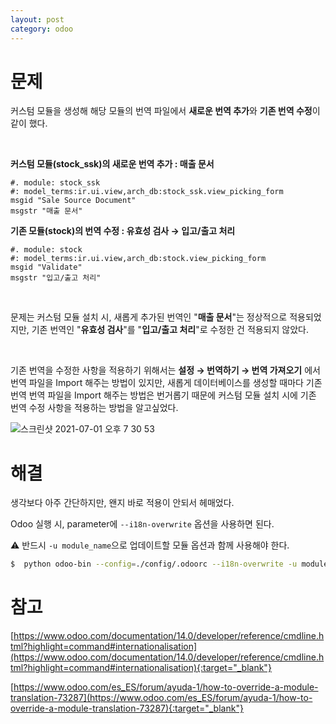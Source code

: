 ```yaml
---
layout: post
category: odoo
---
```


# 문제

커스텀 모듈을 생성해 해당 모듈의 번역 파일에서 **새로운 번역 추가**와 **기존 번역 수정**이 같이 했다.

<br>

**커스텀 모듈(stock_ssk)의 새로운 번역 추가 : 매출 문서**

```text
#. module: stock_ssk
#: model_terms:ir.ui.view,arch_db:stock_ssk.view_picking_form
msgid "Sale Source Document"
msgstr "매출 문서"
```

**기존 모듈(stock)의 번역 수정 : 유효성 검사 → 입고/출고 처리**

```text
#. module: stock
#: model_terms:ir.ui.view,arch_db:stock.view_picking_form
msgid "Validate"
msgstr "입고/출고 처리"
```

<br>

문제는 커스텀 모듈 설치 시, 새롭게 추가된 번역인 "**매출 문서**"는 정상적으로 적용되었지만, 기존 번역인 "**유효성 검사**"를 "**입고/출고 처리**"로 수정한 건 적용되지 않았다.

<br>

기존 번역을 수정한 사항을 적용하기 위해서는 **설정 → 번역하기 → 번역 가져오기** 에서 번역 파일을 Import 해주는 방법이 있지만, 새롭게 데이터베이스를 생성할 때마다 기존 번역 번역 파일을 Import 해주는 방법은 번거롭기 때문에 커스텀 모듈 설치 시에 기존 번역 수정 사항을 적용하는 방법을 알고싶었다.

![스크린샷 2021-07-01 오후 7 30 53](https://user-images.githubusercontent.com/85155220/124110338-144c4800-daa3-11eb-99c6-dd1968f1bfad.png)

# 해결

생각보다 아주 간단하지만, 왠지 바로 적용이 안되서 헤매었다.

Odoo 실행 시, parameter에 `--i18n-overwrite` 옵션을 사용하면 된다.

⚠️ 반드시 `-u module_name`으로 업데이트할 모듈 옵션과 함께 사용해야 한다.

```bash
$  python odoo-bin --config=./config/.odoorc --i18n-overwrite -u module_name
```

# 참고

[https://www.odoo.com/documentation/14.0/developer/reference/cmdline.html?highlight=command#internationalisation](https://www.odoo.com/documentation/14.0/developer/reference/cmdline.html?highlight=command#internationalisation){:target="_blank"}

[https://www.odoo.com/es_ES/forum/ayuda-1/how-to-override-a-module-translation-73287](https://www.odoo.com/es_ES/forum/ayuda-1/how-to-override-a-module-translation-73287){:target="_blank"}
